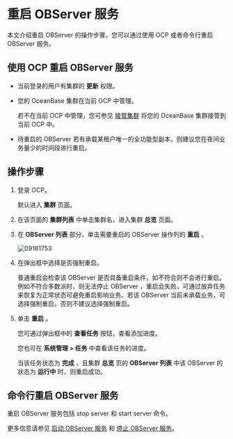 重启 OBServer 服务
===================================

本文介绍重启 OBServer 的操作步骤，您可以通过使用 OCP 或者命令行重启 OBServer 服务。

使用 OCP 重启 OBServer 服务
------------------------------------------

* 当前登录的用户有集群的 **更新** 权限。

* 您的 OceanBase 集群在当前 OCP 中管理。

  若不在当前 OCP 中管理，您可参见 [接管集群](https://www.oceanbase.com/docs/oceanbase-cloud-platform/oceanbase-cloud-platform/V3.2.3/unbxgr) 将您的 OceanBase 集群接管到当前 OCP 中。
  
* 待重启的 OBServer 若有承载某租户唯一的全功能型副本，则建议您在夜间业务量少的时间段进行重启。

操作步骤
-------------------------

1. 登录 OCP。

   默认进入 **集群** 页面。

2. 在该页面的 **集群列表** 中单击集群名，进入集群 **总览** 页面。

3. 在 **OBServer 列表** 部分，单击需要重启的 OBServer 操作列的 **重启** 。

   ![09161753](http://icms-x-dita.oss-cn-zhangjiakou.aliyuncs.com/xdita-output/zh-CN/task14977521/images/p327394.png?Expires=7258146975&OSSAccessKeyId=LTAIJfoPL6wmrirR&Signature=yX2NHyw0jOSliapBJdIcgAs0cLA%3D)

4. 在弹出框中选择是否强制重启。

   普通重启会检查该 OBServer 是否具备重启条件，如不符合则不会进行重启。例如不符合多数派时，则无法停止 OBServer ，重启会失败，可通过放弃任务来恢复为正常状态可避免重启影响业务。若该 OBServer 当前未承载业务，可选择强制重启，否则不建议选择强制重启。

5. 单击 **重启** 。

   您可通过弹出框中的 **查看任务** 按钮，查看添加进度。

   您也可在 **系统管理 \> 任务** 中查看该任务的进度。

   当该任务状态为 **完成** ，且集群 **总览** 页的 **OBServer 列表** 中该 OBServer 的状态为 **运行中** 时，则重启成功。

命令行重启 OBServer 服务
--------------------------------------

重启 OBServer 服务包括 stop server 和 start server 命令。

更多信息请参见 [启动 OBServer 服务](../1.service-related/1.start-the-OBServer-service.md) 和 [停止 OBServer 服务](../1.service-related/2.stop-the-OBServer-service.md)。
